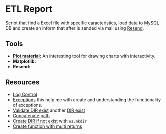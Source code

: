 # ETL Report

Script that find a Excel file with specific caracteristics, load data to MySQL DB and create an inform that after is sended via mail using [Resend](https://resend.com).

## Tools

- [**Plot material:**](https://plotly.com/python/legend/) An interesting tool for drawing charts with interactivity. 
- **Matplotlib:**
- **Resend:**

## Resources

- [Log Control](https://programminghistorian.org/es/lecciones/trabajar-con-archivos-de-texto)
- [Exceptions](https://docs.python.org/3/tutorial/errors.html) this help me with create and understanding the functionality of exceptions.
- [Validate DIR exist](https://www.simplilearn.com/tutorials/python-tutorial/python-check-if-file-exists) another [DIR exist](https://www.python-engineer.com/posts/check-if-file-exists/)
- [Concatenate path](https://www.geeksforgeeks.org/python-os-path-join-method/)
- [Create DIR if not exist](https://www.geeksforgeeks.org/create-a-directory-in-python/) with ```os.mkdir ```
- [Create function with multi returns](https://drbeane.github.io/python/pages/functions/returning_multiple.html#:~:text=It%20is%20possible%20for%20a,return%20statement%2C%20separated%20by%20commas.)